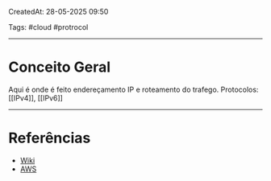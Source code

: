 CreatedAt: 28-05-2025 09:50

Tags: #cloud #protrocol

---
# Conceito Geral
Aqui é onde é feito endereçamento IP e roteamento do trafego.
Protocolos: [[IPv4]], [[IPv6]]

---
# Referências
- [Wiki](https://pt.wikipedia.org/wiki/Modelo_OSI)
- [AWS](https://aws.amazon.com/pt/what-is/osi-model/)